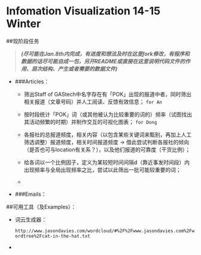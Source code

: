 Infomation Visualization 14-15 Winter
===========

##现阶段任务

>***(尽可能在Jan.8th内完成，有进度和想法及时在这里fork修改，有程序和数据的话尽可能自成一包，另开README或直接在这里说明代码文件的作用、层次结构、产生或者需要的数据文件)***

 - ###Articles：
  
  	- 筛出Staff of GAStech中名字存在有「POK」出现的报道中者，同时筛出相关报道（文章号码）并人工阅读、反馈有效信息； `for An`
  	
  	- 按时段统计「POK」词（或其他被认为比较重要的词的）频率（试图找出其活动频繁的时期）并制作交互的可视化图表； `for Dong`
  	
  	- 各报社的总报道频度，相关内容（以包含某些关键词来甄别，再加上人工筛选调整）报道频度，相关时间报道频度 -> 借此尝试判断各报社的倾向（是否也可与location有关系？），以及他们报道的可靠度（干货比例）；
  	
  	- 给各词以一个比例因子，定义为某较短时间间隔d（靠近事发时间段）内出现频率与全局出现频率之比，尝试以此筛出一批可能较重要的词；
  	
  	- 
  	
  	
  - ###Emails：
  
  
##可用工具（及Examples）：

 - 词云生成器：

	`http://www.jasondavies.com/wordcloud/#%2F%2Fwww.jasondavies.com%2Fwordtree%2Fcat-in-the-hat.txt`
	
 - 
 
 
 
 
 
